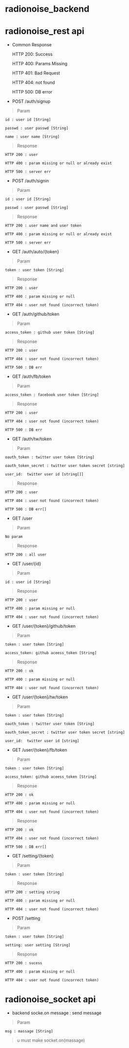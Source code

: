 # radionoise_backend

# radionoise_rest api

* Common Response

    HTTP 200: Success
    
    HTTP 400: Params Missing
    
    HTTP 401: Bad Request
    
    HTTP 404: not found
  
    HTTP 500: DB error
 
* POST /auth/signup

> Param

    id : user id [String]
    
    passwd : user passwd [String]
    
    name : user name [String]

>  Response

    HTTP 200 : user

    HTTP 400 : param missing or null or already exist
    
    HTTP 500 : server err
    
* POST /auth/signin

> Param

    id : user id [String]
    
    passwd : user passwd [String]

>  Response

    HTTP 200 : user name and user token

    HTTP 400 : param missing or null or already exist
    
    HTTP 500 : server err
    
     
* GET /auth/auto/{token}

> Param

    token : user token [String]

>  Response

    HTTP 200 : user

    HTTP 400 : param missing or null

    HTTP 404 : user not found (incorrect token)
    
* GET /auth/github/token

> Param

    access_token : github user token [String]

>  Response

    HTTP 200 : user

    HTTP 404 : user not found (incorrect token)
    
    HTTP 500 : DB err
    
* GET /auth/fb/token

> Param

    access_token : facebook user token [String]

>  Response

    HTTP 200 : user

    HTTP 404 : user not found (incorrect token)
    
    HTTP 500 : DB err
    
* GET /auth/tw/token

> Param

    oauth_token : twitter user token [String]
    
    oauth_token_secret : twitter user token secret [string]
    
    user_id:  twitter user id [string[]]

>  Response

    HTTP 200 : user

    HTTP 404 : user not found (incorrect token)
    
    HTTP 500 : DB err[]
    
* GET /user

> Param

    No param

>  Response

    HTTP 200 : all user
    
* GET /user/{id}

> Param

    id : user id [String]

>  Response

    HTTP 200 : user

    HTTP 400 : param missing or null

    HTTP 404 : user not found (incorrect token)
    
* GET /user/{token}/github/token

> Param

    token : user token [String]
    
    access_token: github aceess_token [String]

>  Response

    HTTP 200 : ok

    HTTP 400 : param missing or null

    HTTP 404 : user not found (incorrect token)
    
* GET /user/{token}/tw/token

> Param

    token : user token [String]

    oauth_token : twitter user token [String]
    
    oauth_token_secret : twitter user token secret [string]
    
    user_id:  twitter user id [string]
    
* GET /user/{token}/fb/token

> Param

    token : user token [String]
    
    access_token: github aceess_token [String]

>  Response

    HTTP 200 : ok

    HTTP 400 : param missing or null

    HTTP 404 : user not found (incorrect token)

>  Response

    HTTP 200 : ok

    HTTP 404 : user not found (incorrect token)
    
    HTTP 500 : DB err[]
    
* GET /setting/{token}

> Param

    token : user token [String]

>  Response

    HTTP 200 : setting string

    HTTP 400 : param missing or null

    HTTP 404 : user not found (incorrect token)
    
    
* POST /setting

> Param

    token : user token [String]
    
    setting: user setting [String]

>  Response

    HTTP 200 : sucess

    HTTP 400 : param missing or null

    HTTP 404 : user not found (incorrect token)

# radionoise_socket api

* backend socke.on message : send message

> Param

    msg : massage [String]

> u must make socket.on(massage)
